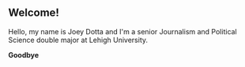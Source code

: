 ## Welcome!

Hello, my name is Joey Dotta and I'm a senior Journalism and Political Science double major at Lehigh University. 

**Goodbye**
